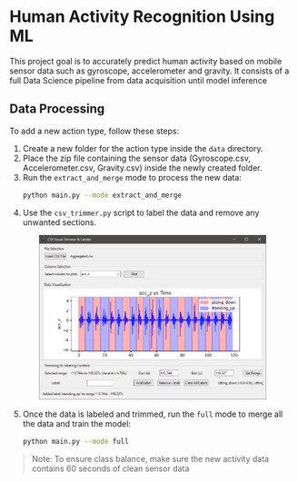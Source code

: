 # Human Activity Recognition Using ML
This project goal is to accurately predict human activity based on mobile sensor data such as gyroscope, accelerometer and gravity. It consists of a full Data Science pipeline from data acquisition until model inference 

## Data Processing

To add a new action type, follow these steps:

1. Create a new folder for the action type inside the `data` directory.
2. Place the zip file containing the sensor data (Gyroscope.csv, Accelerometer.csv, Gravity.csv) inside the newly created folder.
3. Run the `extract_and_merge` mode to process the new data:
   ```bash
   python main.py --mode extract_and_merge
   ```
4. Use the `csv_trimmer.py` script to label the data and remove any unwanted sections. 

<p align="center">
  <img src="images/labeling.png" width="400">
</p>

5. Once the data is labeled and trimmed, run the `full` mode to merge all the data and train the model:
   ```bash
   python main.py --mode full
   ```
> Note: To ensure class balance, make sure the new activity data contains 60 seconds of clean sensor data
